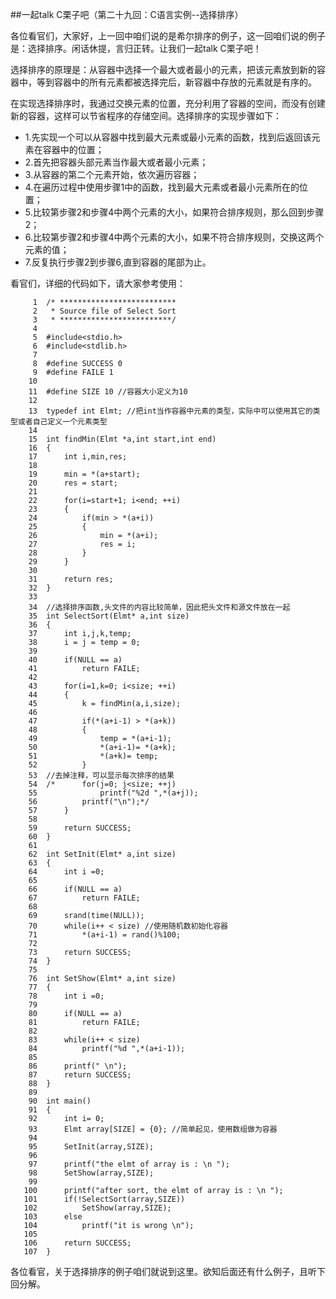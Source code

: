 ##一起talk C栗子吧（第二十九回：C语言实例--选择排序）

各位看官们，大家好，上一回中咱们说的是希尔排序的例子，这一回咱们说的例子是：选择排序。闲话休提，言归正转。让我们一起talk C栗子吧！ 

选择排序的原理是：从容器中选择一个最大或者最小的元素，把该元素放到新的容器中，等到容器中的所有元素都被选择完后，新容器中存放的元素就是有序的。

在实现选择排序时，我通过交换元素的位置，充分利用了容器的空间，而没有创建新的容器，这样可以节省程序的存储空间。选择排序的实现步骤如下：

- 1.先实现一个可以从容器中找到最大元素或最小元素的函数，找到后返回该元素在容器中的位置；
- 2.首先把容器头部元素当作最大或者最小元素；
- 3.从容器的第二个元素开始，依次遍历容器；
- 4.在遍历过程中使用步骤1中的函数，找到最大元素或者最小元素所在的位置；
- 5.比较第步骤2和步骤4中两个元素的大小，如果符合排序规则，那么回到步骤2；
- 6.比较第步骤2和步骤4中两个元素的大小，如果不符合排序规则，交换这两个元素的值；
- 7.反复执行步骤2到步骤6,直到容器的尾部为止。

看官们，详细的代码如下，请大家参考使用：


```
     1	/* **************************
     2	 * Source file of Select Sort
     3	 * *************************/
     4	
     5	#include<stdio.h>
     6	#include<stdlib.h>
     7	
     8	#define SUCCESS 0
     9	#define FAILE 1
    10	
    11	#define SIZE 10 //容器大小定义为10
    12	
    13	typedef int Elmt; //把int当作容器中元素的类型，实际中可以使用其它的类型或者自己定义一个元素类型
    14	
    15	int findMin(Elmt *a,int start,int end)
    16	{
    17		int i,min,res;
    18	
    19		min = *(a+start);
    20		res = start;
    21	
    22		for(i=start+1; i<end; ++i)
    23		{
    24			if(min > *(a+i))
    25			{
    26				min = *(a+i);
    27				res = i;
    28			}
    29		}
    30	
    31		return res;
    32	}
    33	
    34	//选择排序函数,头文件的内容比较简单，因此把头文件和源文件放在一起
    35	int SelectSort(Elmt* a,int size)
    36	{
    37		int i,j,k,temp;
    38		i = j = temp = 0;
    39	
    40		if(NULL == a)
    41			return FAILE;
    42	
    43		for(i=1,k=0; i<size; ++i)
    44		{
    45			k = findMin(a,i,size);
    46	
    47			if(*(a+i-1) > *(a+k))
    48			{
    49				temp = *(a+i-1);
    50				*(a+i-1)= *(a+k);
    51				*(a+k)= temp;
    52			}
    53	//去掉注释，可以显示每次排序的结果
    54	/*		for(j=0; j<size; ++j)
    55				printf("%2d ",*(a+j));
    56			printf("\n");*/
    57		}
    58	
    59		return SUCCESS;
    60	}
    61	
    62	int SetInit(Elmt* a,int size)
    63	{
    64		int i =0;
    65	
    66		if(NULL == a)
    67			return FAILE;
    68	
    69		srand(time(NULL));
    70		while(i++ < size) //使用随机数初始化容器
    71			*(a+i-1) = rand()%100;
    72	
    73		return SUCCESS;
    74	}
    75	
    76	int SetShow(Elmt* a,int size)
    77	{
    78		int i =0;
    79	
    80		if(NULL == a)
    81			return FAILE;
    82	
    83		while(i++ < size)
    84			printf("%d ",*(a+i-1));
    85	
    86		printf(" \n");
    87		return SUCCESS;
    88	}
    89	
    90	int main()
    91	{
    92		int i= 0;
    93		Elmt array[SIZE] = {0}; //简单起见，使用数组做为容器
    94	
    95		SetInit(array,SIZE);
    96	
    97		printf("the elmt of array is : \n ");
    98		SetShow(array,SIZE);
    99	
   100		printf("after sort, the elmt of array is : \n ");
   101		if(!SelectSort(array,SIZE))
   102			SetShow(array,SIZE);
   103		else
   104			printf("it is wrong \n");
   105	
   106		return SUCCESS;
   107	}
```
各位看官，关于选择排序的例子咱们就说到这里。欲知后面还有什么例子，且听下回分解。
